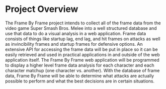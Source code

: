 # Project Overview
The Frame By Frame project intends to collect all of the frame data from the video game Super Smash Bros. Melee into a well structured database and use that data to do a visual analysis in a web application. Frame data consists of things like startup lag, end lag, and hit frames on attacks as well as invincibility frames and startup frames for defensive options. An extensive API for accessing the frame data will be put in place so it can be easily retrieved and used in practical applications in and outside of the web application itself. The Frame By Frame web application will be programmed to display a higher level frame data analysis for each character and each character matchup (one character vs. another). With the database of frame data, Frame By Frame will be able to determine what attacks are actually possible to perform and what the best decisions are in certain situations.
